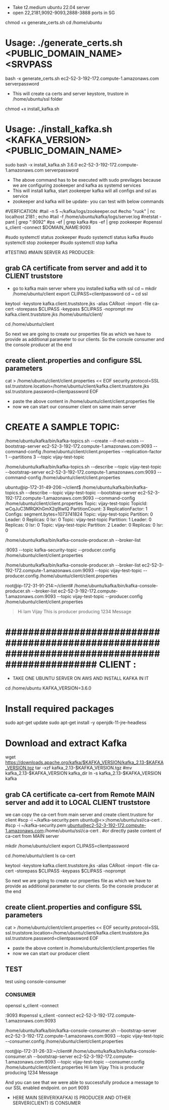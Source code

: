 - Take t2.medium ubuntu 22.04 server
- open 22,2181,9092-9093,2888-3888 ports in SG

chmod +x generate_certs.sh
cd /home/ubuntu

# Usage: ./generate_certs.sh <PUBLIC_DOMAIN_NAME> <SRVPASS
bash -x generate_certs.sh ec2-52-3-192-172.compute-1.amazonaws.com serverpassword

- This will create ca certs and server keystore, trustore in /home/ubuntu/ssl folder


chmod +x install_kafka.sh
# Usage: ./install_kafka.sh <KAFKA_VERSION> <PUBLIC_DOMAIN_NAME> <SRVPASS>
sudo bash -x install_kafka.sh 3.6.0 ec2-52-3-192-172.compute-1.amazonaws.com serverpassword

- The above command has to be executed with sudo previlages because we are configuring zookeeper and kafka as systemd services
- This will install kafka, start zookeeper kafka will all configs and ssl as service
- zookeeper and kafka will be update- you can test with below commands

#VERFICATION:
#tail -n 5 ~/kafka/logs/zookeeper.out
#echo "ruok" | nc localhost 2181 ; echo
#tail -f /home/ubuntu/kafka/logs/server.log
#netstat -pant | grep ":9092"
#ps -ef | grep kafka
#ps -ef | grep zookeeper
#openssl s_client -connect $DOMAIN_NAME:9093

#sudo systemctl status zookeeper
#sudo systemctl status kafka
#sudo systemctl stop zookeeper
#sudo systemctl stop kafka


#TESTING
#MAIN SERVER AS PRODUCER:

## grab CA certificate from server and add it to CLIENT truststore
- go to kafka main server where you installed kafka with ssl
cd ~
mkdir /home/ubuntu/client
export CLIPASS=clientpassword
cd ~
cd ssl

keytool -keystore kafka.client.truststore.jks -alias CARoot -import -file ca-cert  -storepass $CLIPASS -keypass $CLIPASS -noprompt
mv kafka.client.truststore.jks /home/ubuntu/client/

cd /home/ubuntu/client

So next we are going to create our properties file as which we have to provide as additional parameter to our clients.
So the console consumer and the console producer at the end

## create client.properties and configure SSL parameters

cat > /home/ubuntu/client/client.properties << EOF
security.protocol=SSL
ssl.truststore.location=/home/ubuntu/client/kafka.client.truststore.jks
ssl.truststore.password=clientpassword
EOF

- paste the above content in /home/ubuntu/client/client.properties file
- now we can start our consumer client on same main server

CREATE A SAMPLE TOPIC:
======================
/home/ubuntu/kafka/bin/kafka-topics.sh --create --if-not-exists --bootstrap-server ec2-52-3-192-172.compute-1.amazonaws.com:9093 --command-config /home/ubuntu/client/client.properties --replication-factor 1 --partitions 3 --topic vijay-test-topic

/home/ubuntu/kafka/bin/kafka-topics.sh --describe --topic vijay-test-topic --bootstrap-server ec2-52-3-192-172.compute-1.amazonaws.com:9093 --command-config /home/ubuntu/client/client.properties

ubuntu@ip-172-31-49-206:~/client$ /home/ubuntu/kafka/bin/kafka-topics.sh --describe --topic vijay-test-topic --bootstrap-server ec2-52-3-192-172.compute-1.amazonaws.com:9093 --command-config /home/ubuntu/client/client.properties
Topic: vijay-test-topic TopicId: wCqJuC3MRQKhGmX2q9lwIQ PartitionCount: 3       ReplicationFactor: 1    Configs: segment.bytes=1073741824
        Topic: vijay-test-topic Partition: 0    Leader: 0       Replicas: 0     Isr: 0
        Topic: vijay-test-topic Partition: 1    Leader: 0       Replicas: 0     Isr: 0
        Topic: vijay-test-topic Partition: 2    Leader: 0       Replicas: 0     Isr: 0


/home/ubuntu/kafka/bin/kafka-console-producer.sh --broker-list <MAIN KAFKA SERVER PUBLIC DNS>:9093 --topic kafka-security-topic --producer.config /home/ubuntu/client/client.properties

/home/ubuntu/kafka/bin/kafka-console-producer.sh --broker-list ec2-52-3-192-172.compute-1.amazonaws.com:9093 --topic vijay-test-topic --producer.config /home/ubuntu/client/client.properties


root@ip-172-31-91-214:~/client# /home/ubuntu/kafka/bin/kafka-console-producer.sh --broker-list ec2-52-3-192-172.compute-1.amazonaws.com:9093 --topic vijay-test-topic --producer.config /home/ubuntu/client/client.properties
>Hi Iam Vijay
>This is producer producing 1234 Message
>


#################################################################################################
CLIENT :
========
- TAKE ONE UBUNTU SERVER ON AWS AND INSTALL KAFKA IN IT 

cd /home/ubuntu
KAFKA_VERSION=3.6.0

# Install required packages
sudo apt-get update
sudo apt-get install -y openjdk-11-jre-headless


# Download and extract Kafka
wget https://downloads.apache.org/kafka/$KAFKA_VERSION/kafka_2.13-$KAFKA_VERSION.tgz
tar -xzf kafka_2.13-$KAFKA_VERSION.tgz
#mv kafka_2.13-$KAFKA_VERSION kafka_dir
ln -s kafka_2.13-$KAFKA_VERSION kafka


## grab CA certificate ca-cert from Remote MAIN server and add it to LOCAL CLIENT truststore
we can copy the ca-cert from main server and create client.trustore for client
#scp -i ~/kafka-security.pem ubuntu@<<your-public-DNS>>:/home/ubuntu/ssl/ca-cert .
#scp -i ~/kafka-security.pem ubuntu@ec2-52-3-192-172.compute-1.amazonaws.com:/home/ubuntu/ssl/ca-cert .
#or directly paste content of ca-cert from MAIN server


mkdir /home/ubuntu/client
export CLIPASS=clientpassword

cd /home/ubuntu/client
ls
ca-cert



keytool -keystore kafka.client.truststore.jks -alias CARoot -import -file ca-cert  -storepass $CLIPASS -keypass $CLIPASS -noprompt

So next we are going to create our properties file as which we have to provide as additional parameter to our clients.
So the console producer at the end

## create client.properties and configure SSL parameters

cat > /home/ubuntu/client/client.properties << EOF
security.protocol=SSL
ssl.truststore.location=/home/ubuntu/client/kafka.client.truststore.jks
ssl.truststore.password=clientpassword
EOF

- paste the above content in /home/ubuntu/client/client.properties file
- now we can start our producer client


## TEST
test using console-consumer

### CONSUMER

openssl s_client -connect <MAIN KAFKA SERVER PUBLIC DNS>:9093
#openssl s_client -connect ec2-52-3-192-172.compute-1.amazonaws.com:9093


/home/ubuntu/kafka/bin/kafka-console-consumer.sh --bootstrap-server ec2-52-3-192-172.compute-1.amazonaws.com:9093 --topic vijay-test-topic --consumer.config /home/ubuntu/client/client.properties


root@ip-172-31-26-33:~/client# /home/ubuntu/kafka/bin/kafka-console-consumer.sh --bootstrap-server ec2-52-3-192-172.compute-1.amazonaws.com:9093 --topic vijay-test-topic --consumer.config /home/ubuntu/client/client.properties
Hi Iam Vijay
This is producer producing 1234 Message

And you can see that we were able to successfully produce a message to our SSL enabled endpoint. on port 9093

- HERE MAIN SERVER(KAFKA) IS PRODUCER AND OTHER SERVER(CLIENT) IS CONSUMER
